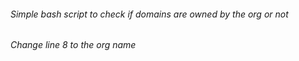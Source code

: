 ###### Simple bash script to check if domains are owned by the org or not
###### Change line 8 to the org name
